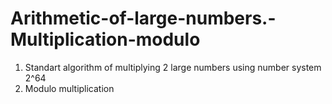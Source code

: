 # Arithmetic-of-large-numbers.-Multiplication-modulo
1) Standart algorithm of multiplying 2 large numbers using number system 2^64
2) Modulo multiplication   
